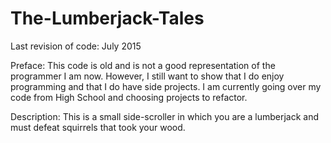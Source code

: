 # The-Lumberjack-Tales
Last revision of code: July 2015

Preface: This code is old and is not a good representation of the programmer I am now. However, I still want to show that I do enjoy programming and that I do have side projects. I am currently going over my code from High School and choosing projects to refactor.

Description: This is a small side-scroller in which you are a lumberjack and must defeat squirrels that took your wood. 
